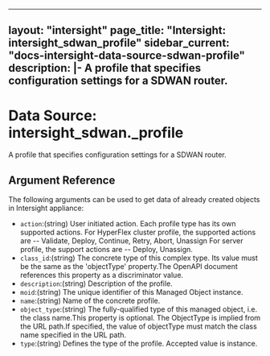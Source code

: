 
---
layout: "intersight"
page_title: "Intersight: intersight_sdwan_profile"
sidebar_current: "docs-intersight-data-source-sdwan-profile"
description: |-
A profile that specifies configuration settings for a SDWAN router.
---

# Data Source: intersight_sdwan._profile
A profile that specifies configuration settings for a SDWAN router.
## Argument Reference
The following arguments can be used to get data of already created objects in Intersight appliance:
* `action`:(string) User initiated action. Each profile type has its own supported actions. For HyperFlex cluster profile, the supported actions are -- Validate, Deploy, Continue, Retry, Abort, Unassign For server profile, the support actions are -- Deploy, Unassign. 
* `class_id`:(string) The concrete type of this complex type. Its value must be the same as the 'objectType' property.The OpenAPI document references this property as a discriminator value. 
* `description`:(string) Description of the profile. 
* `moid`:(string) The unique identifier of this Managed Object instance. 
* `name`:(string) Name of the concrete profile. 
* `object_type`:(string) The fully-qualified type of this managed object, i.e. the class name.This property is optional. The ObjectType is implied from the URL path.If specified, the value of objectType must match the class name specified in the URL path. 
* `type`:(string) Defines the type of the profile. Accepted value is instance. 
